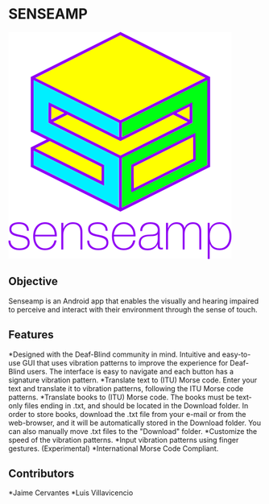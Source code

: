 
SENSEAMP
========

![senseamp logo](logo.png)

Objective
---------

Senseamp is an Android app that enables the  visually and hearing impaired to perceive and interact with their environment through the sense of touch.

Features
--------

*Designed with the Deaf-Blind community in mind. Intuitive and easy-to-use GUI that uses vibration patterns to improve the experience for Deaf-Blind users. The interface is easy to navigate and each button has a signature vibration pattern.
*Translate text to (ITU) Morse code. Enter your text and translate it to vibration patterns, following the ITU Morse code patterns.
*Translate books to (ITU) Morse code. The books must be text-only files ending in .txt, and should be located in the Download folder. In order to store books, download the .txt file from your e-mail or from the web-browser, and it will be automatically stored in the Download folder. You can also manually move .txt files to the "Download" folder.
*Customize the speed of the vibration patterns.
*Input vibration patterns using finger gestures. (Experimental)
*International Morse Code Compliant.

Contributors
------------

*Jaime Cervantes
*Luis Villavicencio



